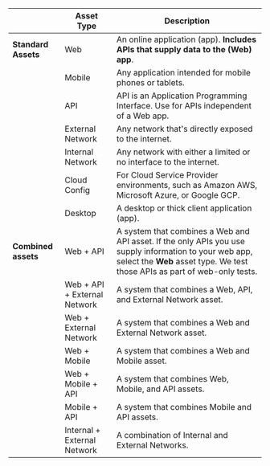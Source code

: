 | | Asset Type | Description |
|---|---|---|
| **Standard Assets** | Web | An online application (app). **Includes APIs that supply data to the (Web) app**. |
| | Mobile | Any application intended for mobile phones or tablets. |
| | API | API is an Application Programming Interface. Use for APIs independent of a Web app. |
| | External Network | Any network that's directly exposed to the internet. |
| | Internal Network | Any network with either a limited or no interface to the internet. |
| | Cloud Config | For Cloud Service Provider environments, such as Amazon AWS, Microsoft Azure, or Google GCP. |
| | Desktop | A desktop or thick client application (app). |
| **Combined assets** | Web + API | A system that combines a Web and API asset. If the only APIs you use supply information to your web app, select the **Web** asset type. We test those APIs as part of web-only tests. |
| | Web + API + External Network | A system that combines a Web, API, and External Network asset. |
| | Web + External Network | A system that combines a Web and External Network asset. |
| | Web + Mobile| A system that combines a Web and Mobile asset. |
| | Web + Mobile + API | A system that combines Web, Mobile, and API assets. |
| | Mobile + API | A system that combines Mobile and API assets. |
| | Internal + External Network | A combination of Internal and External Networks. |
